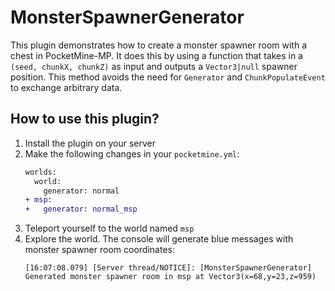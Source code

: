 # MonsterSpawnerGenerator
This plugin demonstrates how to create a monster spawner room with a chest in PocketMine-MP. It does this by using a function that takes in a `(seed, chunkX, chunkZ)` as input and outputs a `Vector3|null` spawner position.
This method avoids the need for `Generator` and `ChunkPopulateEvent` to exchange arbitrary data.

## How to use this plugin?
1. Install the plugin on your server
2. Make the following changes in your `pocketmine.yml`:
   ```diff
   worlds:
     world:
       generator: normal
   + msp:
   +   generator: normal_msp
   ```
3. Teleport yourself to the world named `msp`
4. Explore the world. The console will generate blue messages with monster spawner room coordinates:
   ```
   [16:07:08.079] [Server thread/NOTICE]: [MonsterSpawnerGenerator] Generated monster spawner room in msp at Vector3(x=68,y=23,z=959)
   ```

